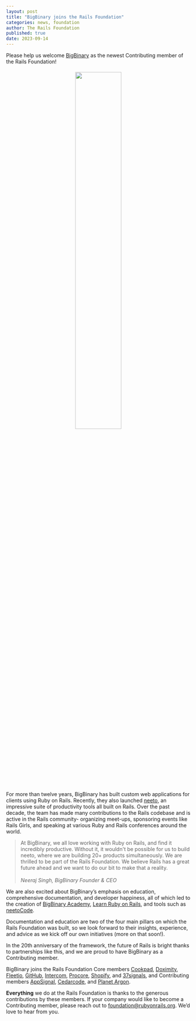 ```yaml
---
layout: post
title: "BigBinary joins the Rails Foundation"
categories: news, foundation
author: The Rails Foundation
published: true
date: 2023-09-14
---
```


Please help us welcome <a href="https://www.bigbinary.com">BigBinary</a> as the newest Contributing member of the Rails Foundation!

<p style="text-align: center; margin-top: 20px"><img src="/assets/images/logo-bigbinary.svg" style="width: 50%"></p>

For more than twelve years, BigBinary has built custom web applications for clients using Ruby on Rails. Recently, they also launched <a href="https://www.neeto.com">neeto</a>, an impressive suite of productivity tools all built on Rails. Over the past decade, the team has made many contributions to the Rails codebase and is active in the Rails community- organizing meet-ups, sponsoring events like Rails Girls, and speaking at various Ruby and Rails conferences around the world.

>At BigBinary, we all love working with Ruby on Rails, and find it incredibly productive. Without it, it wouldn't be possible for us to build neeto, where we are building 20+ products simultaneously. 
>We are thrilled to be part of the Rails Foundation. We believe Rails has a great future ahead and we want to do our bit to make that a reality.
><br><br>*Neeraj Singh, BigBinary Founder & CEO*
>

We are also excited about BigBinary’s emphasis on education, comprehensive documentation, and developer happiness, all of which led to the creation of <a href="https://courses.bigbinaryacademy.com/">BigBinary Academy</a>, <a href="https://courses.bigbinaryacademy.com/learn-rubyonrails/">Learn Ruby on Rails</a>, and tools such as <a href="https://neetocode.com/">neetoCode</a>. 

Documentation and education are two of the four main pillars on which the Rails Foundation was built, so we look forward to their insights, experience, and advice as we kick off our own initiatives (more on that soon!).

In the 20th anniversary of the framework, the future of Rails is bright thanks to partnerships like this, and we are proud to have BigBinary as a Contributing member.

BigBinary joins the Rails Foundation Core members <a href="https://cookpad.com">Cookpad</a>, <a href="https://www.doximity.com">Doximity</a>, <a href="https://www.fleetio.com">Fleetio</a>, <a href="https://github.com">GitHub</a>, <a href="https://www.intercom.com">Intercom</a>, <a href="https://www.procore.com">Procore</a>, <a href="https://www.shopify.com">Shopify</a>, and <a href="https://37signals.com">37signals</a>, and Contributing members <a href="https://www.appsignal.com">AppSignal</a>, <a href="https://www.cedarcode.com">Cedarcode</a>, and <a href="https://www.planetargon.com">Planet Argon</a>.

__Everything__ we do at the Rails Foundation is thanks to the generous contributions by these members. If your company would like to become a Contributing member, please reach out to <a href="mailto:foundation@rubyonrails.org">foundation@rubyonrails.org</a>. We’d love to hear from you.

